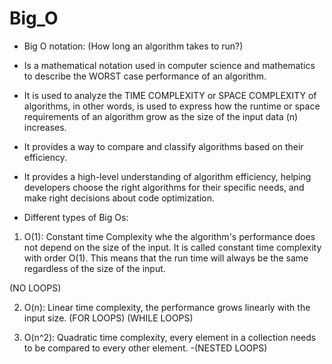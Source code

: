 # Big_O

* Big O notation: (How long an algorithm takes to run?)
* Is a mathematical notation used in computer science and mathematics to describe the WORST case performance of an algorithm.

* It is used to analyze the TIME COMPLEXITY or SPACE COMPLEXITY of algorithms, in other words, is used to express how the runtime
or space requirements of an algorithm grow as the size of the input data (n) increases.

* It provides a way to compare and classify algorithms based on their efficiency.

* It provides a high-level understanding of algorithm efficiency, helping developers choose the right algorithms for their specific needs,
 and make right decisions about code optimization.
 
* Different types of Big Os:

1. O(1): Constant time Complexity
whe the algorithm's performance does not depend on the size of the input.
It is called constant time complexity with order O(1). This means that 
the run time will always be the same regardless of the size of the input.


(NO LOOPS)


2. O(n): Linear time complexity, the performance grows linearly with the input size.
(FOR LOOPS)
(WHILE LOOPS)

3. O(n^2): Quadratic time complexity, every element in a collection needs to be compared to every other element.
-(NESTED LOOPS)